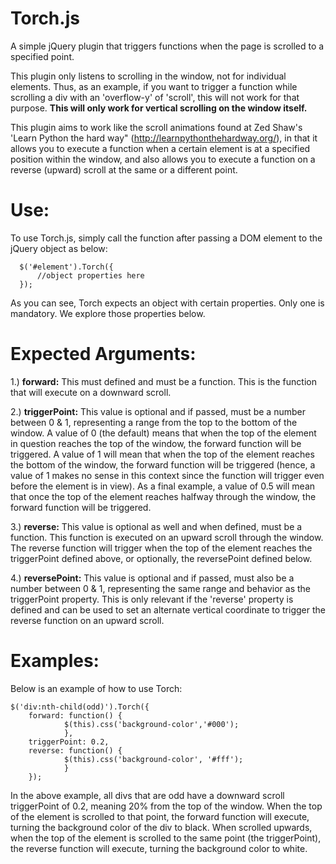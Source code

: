 # Torch.js
A simple jQuery plugin that triggers functions when the page is scrolled to a specified point.

This plugin only listens to scrolling in the window, not for individual elements. Thus, as an example, if you want to trigger a function while scrolling a div with an 'overflow-y' of 'scroll', this will not work for that purpose. <b>This will only work for vertical scrolling on the window itself.</b>

This plugin aims to work like the scroll animations found at Zed Shaw's 'Learn Python the hard way" (http://learnpythonthehardway.org/), in that it allows you to execute a function when a certain element is at a specified position within the window, and also allows you to execute a function on a reverse (upward) scroll at the same or a different point. 

# Use:

To use Torch.js, simply call the function after passing a DOM element to the jQuery object as below:

      $('#element').Torch({
          //object properties here
      });

As you can see, Torch expects an object with certain properties. Only one is mandatory. We explore those properties below. 

# Expected Arguments:

1.) <b>forward:</b> This must defined and must be a function. This is the function that will execute on a downward scroll. 

2.) <b>triggerPoint:</b> This value is optional and if passed, must be a number between 0 & 1, representing a range from the     top to the bottom of the window. A value of 0 (the default) means that when the top of the element in question reaches       the top of the window, the forward function will be triggered. A value of 1 will mean that when the top of the element        reaches the bottom of the window, the forward function will be triggered (hence, a value of 1 makes no sense in this           context since the function will trigger even before the element is in view). As a final example, a value of 0.5 will        mean that once the top of the element reaches halfway through the window, the forward function will be triggered. 

3.) <b>reverse:</b> This value is optional as well and when defined, must be a function. This function is executed on an         upward scroll through the window. The reverse function will trigger when the top of the element reaches the triggerPoint     defined above, or optionally, the reversePoint defined below. 

4.) <b>reversePoint:</b> This value is optional and if passed, must also be a number between 0 & 1, representing the same        range and behavior as the triggerPoint property. This is only relevant if the 'reverse' property is defined and can be       used to set an alternate vertical coordinate to trigger the reverse function on an upward scroll.

# Examples: 

  Below is an example of how to use Torch: 
  
    $('div:nth-child(odd)').Torch({
        forward: function() {
                $(this).css('background-color','#000');
                },
        triggerPoint: 0.2,
        reverse: function() {
                $(this).css('background-color', '#fff');
                }
        });
        
  In the above example, all divs that are odd have a downward scroll triggerPoint of 0.2, meaning 20% from the top of the      window. When the top of the element is scrolled to that point, the forward function will execute, turning the background     color of the div to black. When scrolled upwards, when the top of the element is scrolled to the same point (the             triggerPoint), the reverse function will execute, turning the background color to white. 
